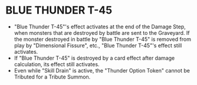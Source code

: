 
# BLUE THUNDER T-45

*   "Blue Thunder T-45"'s effect activates at the end of the Damage Step, when monsters that are destroyed by battle are sent to the Graveyard. If the monster destroyed in battle by "Blue Thunder T-45" is removed from play by "Dimensional Fissure", etc., "Blue Thunder T-45"'s effect still activates.
*   If "Blue Thunder T-45" is destroyed by a card effect after damage calculation, its effect still activates.
*   Even while "Skill Drain" is active, the "Thunder Option Token" cannot be Tributed for a Tribute Summon.

  